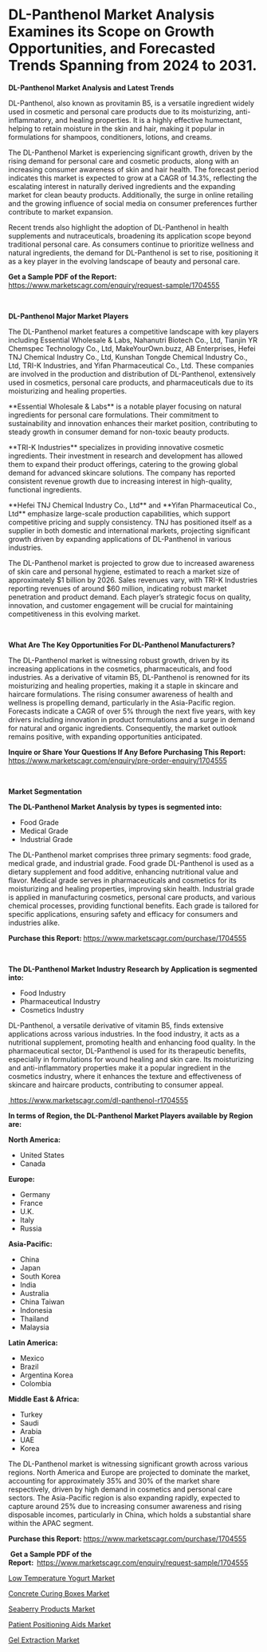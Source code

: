 <p><h1>DL-Panthenol Market Analysis Examines its Scope on Growth Opportunities, and Forecasted Trends Spanning from 2024 to 2031.</h1></p><p><strong>DL-Panthenol Market Analysis and Latest Trends</strong></p>
<p><p>DL-Panthenol, also known as provitamin B5, is a versatile ingredient widely used in cosmetic and personal care products due to its moisturizing, anti-inflammatory, and healing properties. It is a highly effective humectant, helping to retain moisture in the skin and hair, making it popular in formulations for shampoos, conditioners, lotions, and creams.</p><p>The DL-Panthenol Market is experiencing significant growth, driven by the rising demand for personal care and cosmetic products, along with an increasing consumer awareness of skin and hair health. The forecast period indicates this market is expected to grow at a CAGR of 14.3%, reflecting the escalating interest in naturally derived ingredients and the expanding market for clean beauty products. Additionally, the surge in online retailing and the growing influence of social media on consumer preferences further contribute to market expansion.</p><p>Recent trends also highlight the adoption of DL-Panthenol in health supplements and nutraceuticals, broadening its application scope beyond traditional personal care. As consumers continue to prioritize wellness and natural ingredients, the demand for DL-Panthenol is set to rise, positioning it as a key player in the evolving landscape of beauty and personal care.</p></p>
<p><strong>Get a Sample PDF of the Report:&nbsp;</strong> <a href="https://www.marketscagr.com/enquiry/request-sample/1704555?utm_campaign=1615&utm_medium=2&utm_source=Github&utm_content=ia&utm_term=21102024&utm_id=dl-panthenol">https://www.marketscagr.com/enquiry/request-sample/1704555</a></p>
<p>&nbsp;</p>
<p><strong>DL-Panthenol Major Market Players</strong></p>
<p><p>The DL-Panthenol market features a competitive landscape with key players including Essential Wholesale & Labs, Nahanutri Biotech Co., Ltd, Tianjin YR Chemspec Technology Co., Ltd, MakeYourOwn.buzz, AB Enterprises, Hefei TNJ Chemical Industry Co., Ltd, Kunshan Tongde Chemical Industry Co., Ltd, TRI-K Industries, and Yifan Pharmaceutical Co., Ltd. These companies are involved in the production and distribution of DL-Panthenol, extensively used in cosmetics, personal care products, and pharmaceuticals due to its moisturizing and healing properties.</p><p>**Essential Wholesale & Labs** is a notable player focusing on natural ingredients for personal care formulations. Their commitment to sustainability and innovation enhances their market position, contributing to steady growth in consumer demand for non-toxic beauty products.</p><p>**TRI-K Industries** specializes in providing innovative cosmetic ingredients. Their investment in research and development has allowed them to expand their product offerings, catering to the growing global demand for advanced skincare solutions. The company has reported consistent revenue growth due to increasing interest in high-quality, functional ingredients.</p><p>**Hefei TNJ Chemical Industry Co., Ltd** and **Yifan Pharmaceutical Co., Ltd** emphasize large-scale production capabilities, which support competitive pricing and supply consistency. TNJ has positioned itself as a supplier in both domestic and international markets, projecting significant growth driven by expanding applications of DL-Panthenol in various industries.</p><p>The DL-Panthenol market is projected to grow due to increased awareness of skin care and personal hygiene, estimated to reach a market size of approximately $1 billion by 2026. Sales revenues vary, with TRI-K Industries reporting revenues of around $60 million, indicating robust market penetration and product demand. Each player’s strategic focus on quality, innovation, and customer engagement will be crucial for maintaining competitiveness in this evolving market.</p></p>
<p>&nbsp;</p>
<p><strong>What Are The Key Opportunities For DL-Panthenol Manufacturers?</strong></p>
<p><p>The DL-Panthenol market is witnessing robust growth, driven by its increasing applications in the cosmetics, pharmaceuticals, and food industries. As a derivative of vitamin B5, DL-Panthenol is renowned for its moisturizing and healing properties, making it a staple in skincare and haircare formulations. The rising consumer awareness of health and wellness is propelling demand, particularly in the Asia-Pacific region. Forecasts indicate a CAGR of over 5% through the next five years, with key drivers including innovation in product formulations and a surge in demand for natural and organic ingredients. Consequently, the market outlook remains positive, with expanding opportunities anticipated.</p></p>
<p><strong>Inquire or Share Your Questions If Any Before Purchasing This Report:</strong> <a href="https://www.marketscagr.com/enquiry/pre-order-enquiry/1704555?utm_campaign=1615&utm_medium=2&utm_source=Github&utm_content=ia&utm_term=21102024&utm_id=dl-panthenol">https://www.marketscagr.com/enquiry/pre-order-enquiry/1704555</a></p>
<p>&nbsp;</p>
<p><strong>Market Segmentation</strong></p>
<p><strong>The DL-Panthenol Market Analysis by types is segmented into:</strong></p>
<p><ul><li>Food Grade</li><li>Medical Grade</li><li>Industrial Grade</li></ul></p>
<p><p>The DL-Panthenol market comprises three primary segments: food grade, medical grade, and industrial grade. Food grade DL-Panthenol is used as a dietary supplement and food additive, enhancing nutritional value and flavor. Medical grade serves in pharmaceuticals and cosmetics for its moisturizing and healing properties, improving skin health. Industrial grade is applied in manufacturing cosmetics, personal care products, and various chemical processes, providing functional benefits. Each grade is tailored for specific applications, ensuring safety and efficacy for consumers and industries alike.</p></p>
<p><strong>Purchase this Report:&nbsp;</strong><a href="https://www.marketscagr.com/purchase/1704555?utm_campaign=1615&utm_medium=2&utm_source=Github&utm_content=ia&utm_term=21102024&utm_id=dl-panthenol">https://www.marketscagr.com/purchase/1704555</a></p>
<p>&nbsp;</p>
<p><strong>The DL-Panthenol Market Industry Research by Application is segmented into:</strong></p>
<p><ul><li>Food Industry</li><li>Pharmaceutical Industry</li><li>Cosmetics Industry</li></ul></p>
<p><p>DL-Panthenol, a versatile derivative of vitamin B5, finds extensive applications across various industries. In the food industry, it acts as a nutritional supplement, promoting health and enhancing food quality. In the pharmaceutical sector, DL-Panthenol is used for its therapeutic benefits, especially in formulations for wound healing and skin care. Its moisturizing and anti-inflammatory properties make it a popular ingredient in the cosmetics industry, where it enhances the texture and effectiveness of skincare and haircare products, contributing to consumer appeal.</p></p>
<p><a href="https://www.marketscagr.com/dl-panthenol-r1704555?utm_campaign=1615&utm_medium=2&utm_source=Github&utm_content=ia&utm_term=21102024&utm_id=dl-panthenol">&nbsp;https://www.marketscagr.com/dl-panthenol-r1704555</a></p>
<p><strong>In terms of Region, the DL-Panthenol Market Players available by Region are:</strong></p>
<p>
    <p> <strong> North America: </strong>
        <ul>
            <li>United States</li>
            <li>Canada</li>
        </ul>
        </p> 
    <p> <strong> Europe: </strong>
        <ul>
            <li>Germany</li>
            <li>France</li>
            <li>U.K.</li>
            <li>Italy</li>
            <li>Russia</li>
        </ul>
        </p> 
    <p> <strong> Asia-Pacific: </strong>
        <ul>
            <li>China</li>
            <li>Japan</li>
            <li>South Korea</li>
            <li>India</li>
            <li>Australia</li>
            <li>China Taiwan</li>
            <li>Indonesia</li>
            <li>Thailand</li>
            <li>Malaysia</li>
        </ul>
        </p> 
    <p> <strong> Latin America: </strong>
        <ul>
            <li>Mexico</li>
            <li>Brazil</li>
            <li>Argentina Korea</li>
            <li>Colombia</li>
        </ul>
        </p> 
    <p> <strong> Middle East & Africa: </strong>
        <ul>
            <li>Turkey</li>
            <li>Saudi</li>
            <li>Arabia</li>
            <li>UAE</li>
            <li>Korea</li>
        </ul>
    </p>
    </p>
<p><p>The DL-Panthenol market is witnessing significant growth across various regions. North America and Europe are projected to dominate the market, accounting for approximately 35% and 30% of the market share respectively, driven by high demand in cosmetics and personal care sectors. The Asia-Pacific region is also expanding rapidly, expected to capture around 25% due to increasing consumer awareness and rising disposable incomes, particularly in China, which holds a substantial share within the APAC segment.</p></p>
<p><strong>Purchase this Report: </strong><a href="https://www.marketscagr.com/purchase/1704555?utm_campaign=1615&utm_medium=2&utm_source=Github&utm_content=ia&utm_term=21102024&utm_id=dl-panthenol">https://www.marketscagr.com/purchase/1704555</a></p>
<p>&nbsp;<strong>Get a Sample PDF of the Report:&nbsp;&nbsp;</strong><a href="https://www.marketscagr.com/enquiry/request-sample/1704555?utm_campaign=1615&utm_medium=2&utm_source=Github&utm_content=ia&utm_term=21102024&utm_id=dl-panthenol">https://www.marketscagr.com/enquiry/request-sample/1704555</a></p>
<p><strong></strong></p>
<p><p><a href="https://www.linkedin.com/pulse/global-low-temperature-yogurt-market-analysis-key-trends-mp0de?utm_campaign=1615&utm_medium=2&utm_source=Github&utm_content=ia&utm_term=21102024&utm_id=dl-panthenol">Low Temperature Yogurt Market</a></p><p><a href="https://issuu.com/reportprime-2/docs/concrete-curing-boxes-market-size-2_a96ca8b6938bbc?utm_campaign=1615&utm_medium=2&utm_source=Github&utm_content=ia&utm_term=21102024&utm_id=dl-panthenol">Concrete Curing Boxes Market</a></p><p><a href="https://www.linkedin.com/pulse/seaberry-products-market-share-analysis-growth-trends-forecasts-e40we?utm_campaign=1615&utm_medium=2&utm_source=Github&utm_content=ia&utm_term=21102024&utm_id=dl-panthenol">Seaberry Products Market</a></p><p><a href="https://www.linkedin.com/pulse/global-patient-positioning-aids-market-size-trends-analysis-b0vke?utm_campaign=1615&utm_medium=2&utm_source=Github&utm_content=ia&utm_term=21102024&utm_id=dl-panthenol">Patient Positioning Aids Market</a></p><p><a href="https://www.linkedin.com/pulse/navigating-gel-extraction-market-expert-analysis-forecast-period-dmaee?utm_campaign=1615&utm_medium=2&utm_source=Github&utm_content=ia&utm_term=21102024&utm_id=dl-panthenol">Gel Extraction Market</a></p></p>